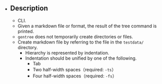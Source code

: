 - ## Description
    - CLI.
    - Given a markdown file or format, the result of the tree command is printed.
    - `gentree` does not temporarily create directories or files.
    - Create markdown file by referring to the file in the `testdata/` directory.
        - Hierarchy is represented by indentation.
        - Indentation should be unified by one of the following.
            - Tab
            - Two half-width spaces（required: `-ts`）
            - Four half-width spaces（required: `-fs`）